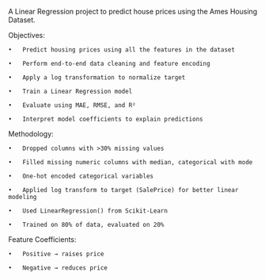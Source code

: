 A Linear Regression project to predict house prices using the Ames Housing Dataset.

Objectives:

	•	Predict housing prices using all the features in the dataset
 
	•	Perform end-to-end data cleaning and feature encoding
 
	•	Apply a log transformation to normalize target
 
	•	Train a Linear Regression model

	•	Evaluate using MAE, RMSE, and R²
 
	•	Interpret model coefficients to explain predictions
 
Methodology:

	•	Dropped columns with >30% missing values
 
	•	Filled missing numeric columns with median, categorical with mode
 
	•	One-hot encoded categorical variables
 
	•	Applied log transform to target (SalePrice) for better linear modeling
 
	•	Used LinearRegression() from Scikit-Learn
 
	•	Trained on 80% of data, evaluated on 20%
 
Feature Coefficients:

	•	Positive → raises price
 
	•	Negative → reduces price
